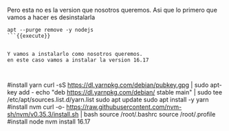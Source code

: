 Pero esta no es la version que nosotros queremos.
Asi que lo primero que vamos a hacer es desinstalarla


```
apt --purge remove -y nodejs
```{{execute}}


Y vamos a instalarlo como nosotros queremos.
en este caso vamos a instalar la version 16.17



```
#install yarn
curl -sS https://dl.yarnpkg.com/debian/pubkey.gpg | sudo apt-key add -
echo "deb https://dl.yarnpkg.com/debian/ stable main" | sudo tee /etc/apt/sources.list.d/yarn.list
sudo apt update
sudo apt install -y yarn
#install nvm
curl -o- https://raw.githubusercontent.com/nvm-sh/nvm/v0.35.3/install.sh | bash
source /root/.bashrc
source /root/.profile
#install node
nvm install 16.17

```{{execute}}



